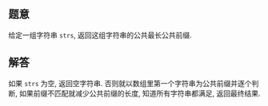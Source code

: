 ## 题意

给定一组字符串 `strs`, 返回这组字符串的公共最长公共前缀.

## 解答

如果 `strs` 为空, 返回空字符串. 否则就以数组里第一个字符串为公共前缀并逐个判断, 如果前缀不匹配就减少公共前缀的长度, 知道所有字符串都满足, 返回最终结果.
